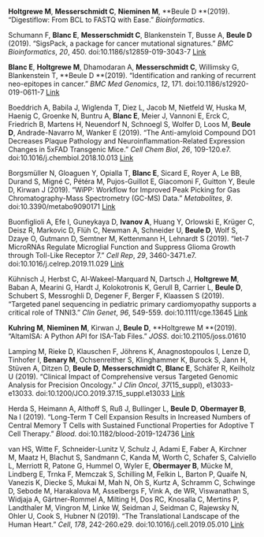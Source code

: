 **Holtgrewe  M**, **Messerschmidt  C**, **Nieminen  M**, **Beule  D **(2019). “Digestiflow:
From BCL to FASTQ with Ease.” _Bioinformatics_.

Schumann F, **Blanc  E**, **Messerschmidt  C**, Blankenstein T, Busse A, **Beule  D**
(2019). “SigsPack, a package for cancer mutational signatures.” _BMC
Bioinformatics_, *20*, 450. doi:10.1186/s12859-019-3043-7
 [Link](https://doi.org/10.1186/s12859-019-3043-7)

**Blanc  E**, **Holtgrewe  M**, Dhamodaran A, **Messerschmidt  C**, Willimsky G,
Blankenstein T, **Beule  D **(2019). “Identification and ranking of recurrent
neo-epitopes in cancer.” _BMC Med Genomics_, *12*, 171.
doi:10.1186/s12920-019-0611-7  [Link](https://doi.org/10.1186/s12920-019-0611-7)

Boeddrich A, Babila J, Wiglenda T, Diez L, Jacob M, Nietfeld W, Huska M,
Haenig C, Groenke N, Buntru A, **Blanc  E**, Meier J, Vannoni E, Erck C,
Friedrich B, Martens H, Neuendorf N, Schnoegl S, Wolfer D, Loos M, **Beule  D**,
Andrade-Navarro M, Wanker E (2019). “The Anti-amyloid Compound DO1
Decreases Plaque Pathology and Neuroinflammation-Related Expression Changes
in 5xFAD Transgenic Mice.” _Cell Chem Biol_, *26*, 109-120.e7.
doi:10.1016/j.chembiol.2018.10.013
 [Link](https://doi.org/10.1016/j.chembiol.2018.10.013)

Borgsmüller N, Gloaguen Y, Opialla T, **Blanc  E**, Sicard E, Royer A, Le BB,
Durand S, Migné C, Pétéra M, Pujos-Guillot E, Giacomoni F, Guitton Y, Beule
D, Kirwan J (2019). “WiPP: Workflow for Improved Peak Picking for Gas
Chromatography-Mass Spectrometry (GC-MS) Data.” _Metabolites_, *9*.
doi:10.3390/metabo9090171  [Link](https://doi.org/10.3390/metabo9090171)

Buonfiglioli A, Efe I, Guneykaya D, **Ivanov  A**, Huang Y, Orlowski E, Krüger
C, Deisz R, Markovic D, Flüh C, Newman A, Schneider U, **Beule  D**, Wolf S,
Dzaye O, Gutmann D, Semtner M, Kettenmann H, Lehnardt S (2019). “let-7
MicroRNAs Regulate Microglial Function and Suppress Glioma Growth through
Toll-Like Receptor 7.” _Cell Rep_, *29*, 3460-3471.e7.
doi:10.1016/j.celrep.2019.11.029
 [Link](https://doi.org/10.1016/j.celrep.2019.11.029)

Kühnisch J, Herbst C, Al-Wakeel-Marquard N, Dartsch J, **Holtgrewe  M**, Baban
A, Mearini G, Hardt J, Kolokotronis K, Gerull B, Carrier L, **Beule  D**,
Schubert S, Messroghli D, Degener F, Berger F, Klaassen S (2019). “Targeted
panel sequencing in pediatric primary cardiomyopathy supports a critical
role of TNNI3.” _Clin Genet_, *96*, 549-559. doi:10.1111/cge.13645
 [Link](https://doi.org/10.1111/cge.13645)

**Kuhring  M**, **Nieminen  M**, Kirwan J, **Beule  D**, **Holtgrewe  M **(2019). “AltamISA: A
Python API for ISA-Tab Files.” _JOSS_. doi:10.21105/joss.01610


Lamping M, Rieke D, Klauschen F, Jöhrens K, Anagnostopoulos I, Lenze D,
Tinhofer I, **Benary  M**, Ochsenreither S, Klinghammer K, Burock S, Jann H,
Stüven A, Ditzen D, **Beule  D**, **Messerschmidt  C**, **Blanc  E**, Schäfer R, Keilholz
U (2019). “Clinical Impact of Comprehensive versus Targeted Genomic
Analysis for Precision Oncology.” _J Clin Oncol_, *37*(15_suppl),
e13033-e13033. doi:10.1200/JCO.2019.37.15_suppl.e13033
 [Link](https://doi.org/10.1200/JCO.2019.37.15_suppl.e13033)

Herda S, Heimann A, Althoff S, Ruß J, Bullinger L, **Beule  D**, **Obermayer  B**, Na
I (2019). “Long-Term T Cell Expansion Results in Increased Numbers of
Central Memory T Cells with Sustained Functional Properties for Adoptive T
Cell Therapy.” _Blood_. doi:10.1182/blood-2019-124736
 [Link](https://www.sciencedirect.com/science/article/pii/S0006497118598608)

van HS, Witte F, Schneider-Lunitz V, Schulz J, Adami E, Faber A, Kirchner
M, Maatz H, Blachut S, Sandmann C, Kanda M, Worth C, Schafer S, Calviello
L, Merriott R, Patone G, Hummel O, Wyler E, **Obermayer  B**, Mücke M, Lindberg
E, Trnka F, Memczak S, Schilling M, Felkin L, Barton P, Quaife N, Vanezis
K, Diecke S, Mukai M, Mah N, Oh S, Kurtz A, Schramm C, Schwinge D, Sebode
M, Harakalova M, Asselbergs F, Vink A, de WR, Viswanathan S, Widjaja A,
Gärtner-Rommel A, Milting H, Dos RC, Knosalla C, Mertins P, Landthaler M,
Vingron M, Linke W, Seidman J, Seidman C, Rajewsky N, Ohler U, Cook S,
Hubner N (2019). “The Translational Landscape of the Human Heart.” _Cell_,
*178*, 242-260.e29. doi:10.1016/j.cell.2019.05.010
 [Link](https://doi.org/10.1016/j.cell.2019.05.010)
